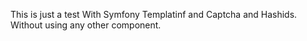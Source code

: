 This is just a test With Symfony Templatinf and Captcha and Hashids. Without using any other component.